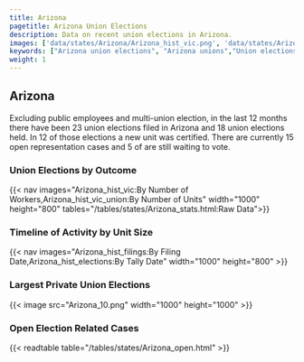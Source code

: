 ```yaml
---
title: Arizona
pagetitle: Arizona Union Elections
description: Data on recent union elections in Arizona.
images: ['data/states/Arizona/Arizona_hist_vic.png', 'data/states/Arizona/Arizona_hist_size.png', 'data/states/Arizona/Arizona_10.png']
keywords: ["Arizona union elections", "Arizona unions","Union elections"]
weight: 1
---
```

##  Arizona

Excluding public employees and multi-union election, in the last 12 months there have been 23 union elections filed in Arizona and 18 union elections held. In 12 of those elections a new unit was certified. There are currently 15 open representation cases and 5 of are still waiting to vote.

### Union Elections by Outcome
{{< nav images="Arizona_hist_vic:By Number of Workers,Arizona_hist_vic_union:By Number of Units" width="1000" height="800" tables="/tables/states/Arizona_stats.html:Raw Data">}}

### Timeline of Activity by Unit Size
{{< nav images="Arizona_hist_filings:By Filing Date,Arizona_hist_elections:By Tally Date" width="1000" height="800" >}}

### Largest Private Union Elections
{{< image src="Arizona_10.png" width="1000" height="1000"  >}}

### Open Election Related Cases
{{< readtable table="/tables/states/Arizona_open.html" >}}

